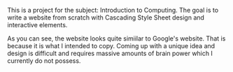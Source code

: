This is a project for the subject: Introduction to Computing. The goal is to write a website from scratch with Cascading Style Sheet design and interactive elements.

As you can see, the website looks quite simiilar to Google's website. That is because it is what I intended to copy.
Coming up with a unique idea and design is difficult and requires massive amounts of brain power which I currently do not possess.
